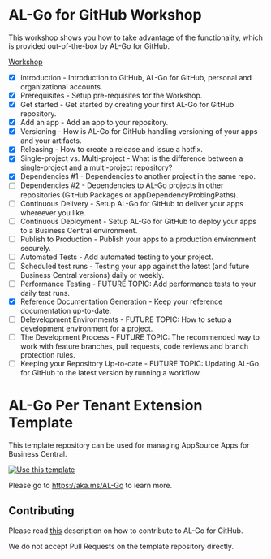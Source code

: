 # AL-Go for GitHub Workshop

This workshop shows you how to take advantage of the functionality, which is provided out-of-the-box by AL-Go for GitHub.

[Workshop](https://github.com/microsoft/AL-Go/blob/main/Workshop/Index.md)


- [X] Introduction - Introduction to GitHub, AL-Go for GitHub, personal and organizational accounts.
- [X] Prerequisites - Setup pre-requisites for the Workshop.
- [X] Get started - Get started by creating your first AL-Go for GitHub repository.
- [X] Add an app - Add an app to your repository.
- [X] Versioning - How is AL-Go for GitHub handling versioning of your apps and your artifacts.
- [X] Releasing - How to create a release and issue a hotfix.
- [X] Single-project vs. Multi-project - What is the difference between a single-project and a multi-project repository?
- [X] Dependencies #1 - Dependencies to another project in the same repo.
- [ ] Dependencies #2 - Dependencies to AL-Go projects in other repositories (GitHub Packages or appDependencyProbingPaths).
- [ ] Continuous Delivery - Setup AL-Go for GitHub to deliver your apps whereever you like.
- [ ] Continuous Deployment - Setup AL-Go for GitHub to deploy your apps to a Business Central environment.
- [ ] Publish to Production - Publish your apps to a production environment securely.
- [ ] Automated Tests - Add automated testing to your project.
- [ ] Scheduled test runs - Testing your app against the latest (and future Business Central versions) daily or weekly.
- [ ] Performance Testing - FUTURE TOPIC: Add performance tests to your daily test runs.
- [X] Reference Documentation Generation - Keep your reference documentation up-to-date.
- [ ] Delevelopment Environments - FUTURE TOPIC: How to setup a development environment for a project.
- [ ] The Development Process - FUTURE TOPIC: The recommended way to work with feature branches, pull requests, code reviews and branch protection rules.
- [ ] Keeping your Repository Up-to-date - FUTURE TOPIC: Updating AL-Go for GitHub to the latest version by running a workflow.

# AL-Go Per Tenant Extension Template
This template repository can be used for managing AppSource Apps for Business Central.

[![Use this template](https://github.com/microsoft/AL-Go/assets/10775043/ca1ecc85-2fd3-4ab5-a866-bd2e7e80259d)](https://github.com/new?template_name=AL-Go-PTE&template_owner=microsoft)

Please go to https://aka.ms/AL-Go to learn more.

## Contributing

Please read [this](https://github.com/microsoft/AL-Go/blob/main/Scenarios/Contribute.md) description on how to contribute to AL-Go for GitHub.

We do not accept Pull Requests on the template repository directly.
